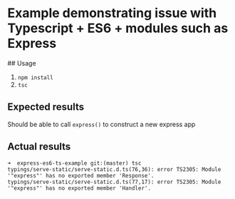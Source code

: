# Example demonstrating issue with Typescript + ES6 + modules such as Express

## Usage

1. `npm install`
2. `tsc`

## Expected results

Should be able to call `express()` to construct a new express app

## Actual results

```
➜  express-es6-ts-example git:(master) tsc
typings/serve-static/serve-static.d.ts(76,36): error TS2305: Module '"express"' has no exported member 'Response'.
typings/serve-static/serve-static.d.ts(77,17): error TS2305: Module '"express"' has no exported member 'Handler'.
```
